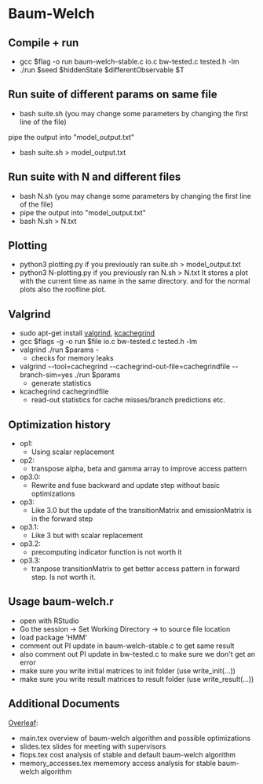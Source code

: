 # Baum-Welch

## Compile + run
- gcc $flag -o run baum-welch-stable.c io.c bw-tested.c tested.h -lm
- ./run $seed $hiddenState $differentObservable $T

## Run suite of different params on same file
- bash suite.sh (you may change some parameters by changing the first line of the file)

pipe the output into "model_output.txt"
- bash suite.sh > model_output.txt

## Run suite with N and different files
- bash N.sh (you may change some parameters by changing the first line of the file)
- pipe the output into "model_output.txt"
- bash N.sh > N.txt

## Plotting
- python3 plotting.py if you previously ran suite.sh > model_output.txt
- python3 N-plotting.py if you previously ran N.sh > N.txt
It stores a plot with the current time as name in the same directory.
and for the normal plots also the roofline plot.

## Valgrind
- sudo apt-get install [valgrind](https://valgrind.org/docs/manual/manual.html), [kcachegrind](https://kcachegrind.github.io/html/Home.html)
- gcc $flags -g -o run $file io.c bw-tested.c tested.h -lm
- valgrind ./run $params -
    - checks for memory leaks
- valgrind --tool=cachegrind --cachegrind-out-file=cachegrindfile --branch-sim=yes  ./run $params 
    - generate statistics
- kcachegrind cachegrindfile
    - read-out statistics for cache misses/branch predictions etc.

## Optimization history
- op1: 
	* Using scalar replacement
- op2:
	* transpose alpha, beta and gamma array to improve access pattern
- op3.0:
	* Rewrite and fuse backward and update step without basic optimizations
- op3:
	* Like 3.0 but the update of the transitionMatrix and emissionMatrix is in the forward step
- op3.1:
	* Like 3 but with scalar replacement
- op3.2:
	* precomputing indicator function is not worth it
- op3.3:
	* tranpose transitionMatrix to get better access pattern in forward step. Is not worth it.

## Usage baum-welch.r
- open with RStudio
- Go the session -> Set Working Directory -> to source file location
- load package 'HMM' 
- comment out PI update in baum-welch-stable.c to get same result 
- also comment out PI update in bw-tested.c to make sure we don't get an error
- make sure you write initial matrices to init folder (use write_init(...))
- make sure you write result matrices to result folder (use write_result(...))



## Additional Documents

[Overleaf](https://www.overleaf.com/2741931356ngjpcjmswxff): 

- main.tex		overview of baum-welch algorithm and possible optimizations
- slides.tex		slides for meeting with supervisors
- flops.tex		cost analysis of stable and default baum-welch algorithm
- memory_accesses.tex	mememory access analysis for stable baum-welch algorithm

